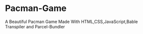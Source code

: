 # Pacman-Game
A Beautiful Pacman Game Made With HTML,CSS,JavaScript,Bable Transpiler and Parcel-Bundler

